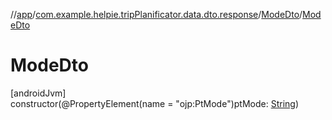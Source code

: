 //[app](../../../index.md)/[com.example.helpie.tripPlanificator.data.dto.response](../index.md)/[ModeDto](index.md)/[ModeDto](-mode-dto.md)

# ModeDto

[androidJvm]\
constructor(@PropertyElement(name = &quot;ojp:PtMode&quot;)ptMode: [String](https://kotlinlang.org/api/latest/jvm/stdlib/kotlin/-string/index.html))
